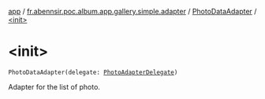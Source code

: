 [app](../../index.md) / [fr.abennsir.poc.album.app.gallery.simple.adapter](../index.md) / [PhotoDataAdapter](index.md) / [&lt;init&gt;](./-init-.md)

# &lt;init&gt;

`PhotoDataAdapter(delegate: `[`PhotoAdapterDelegate`](../../fr.abennsir.poc.album.app.gallery.adapter/-photo-adapter-delegate/index.md)`)`

Adapter for the list of photo.

